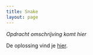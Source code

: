 ```yaml
---
title: Snake
layout: page
---
```


*Opdracht omschrijving komt hier*

De oplossing vind je <a href="https://makecode.microbit.org/S07512-61839-99586-38678" target="_blank">hier</a>. 